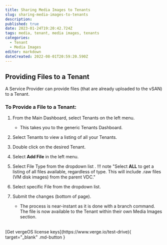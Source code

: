 ```yaml
---
title: Sharing Media Images to Tenants
slug: sharing-media-images-to-tenants
description: 
published: true
date: 2023-01-24T19:20:42.724Z
tags: media, tenant, media images, tenants
categories:
  - Tenant
  - Media Images
editor: markdown
dateCreated: 2022-08-01T20:59:20.590Z
---
```


## Providing Files to a Tenant

A Service Provider can provide files (that are already uploaded to the vSAN) to a Tenant.

### To Provide a File to a Tenant:
1. From the Main Dashboard, select Tenants on the left menu.
   - This takes you to the generic Tenants Dashboard.
1. Select Tenants to view a listing of all your Tenants.
1. Double click on the desired Tenant.
1. Select **Add File** in the left menu.
1. Select File Type from the dropdown list .
!!! note "Select **ALL** to get a listing of all files available, regardless of type. This will include .raw files (VM disk images) from the parent VDC."

6. Select specific File from the dropdown list.
1. Submit the changes (bottom of page).
   - The process is near-instant as it is done with a branch command. The file is now available to the Tenant within their own Media Images section.

<br>
[Get vergeOS license keys](https://www.verge.io/test-drive){ target="_blank" .md-button }